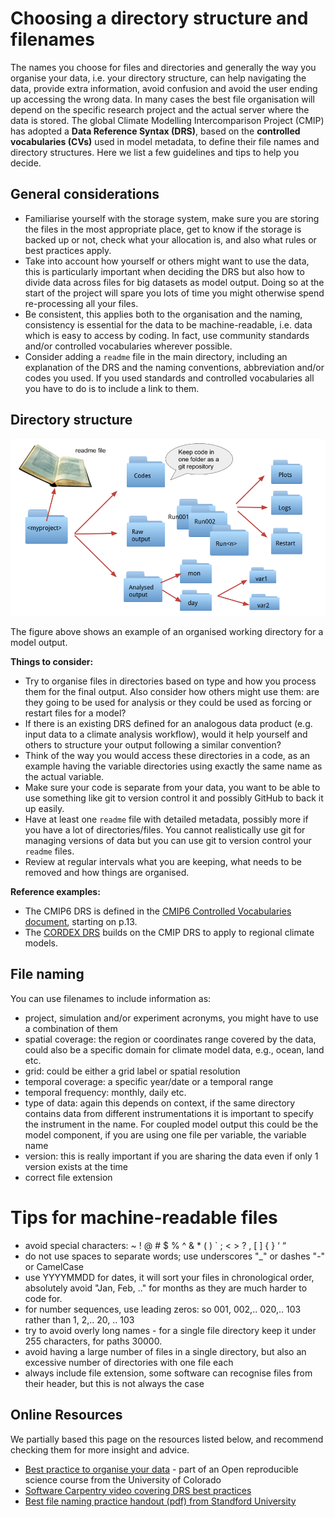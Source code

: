 # Choosing a directory structure and filenames

The names you choose for files and directories and generally the way you organise your data, i.e. your directory structure, can help navigating the data, provide extra information, avoid confusion and avoid the user ending up accessing the wrong data. In many cases the best file organisation will depend on the specific research project and the actual server where the data is stored. The global Climate Modelling Intercomparison Project (CMIP) has adopted a **Data Reference Syntax (DRS)**, based on the **controlled vocabularies (CVs)** used in model metadata, to define their file names and directory structures. 
Here we list a few guidelines and tips to help you decide.  

## General considerations
* Familiarise yourself with the storage system, make sure you are storing the files in the most appropriate place, get to know if the storage is backed up or not, check what your allocation is, and also what rules or best practices apply.
* Take into account how yourself or others might want to use the data, this is particularly important when deciding the DRS but also how to divide data across files for big datasets as model output. Doing so at the start of the project will spare you lots of time you might otherwise spend re-processing all your files.
* Be consistent, this applies both to the organisation and the naming, consistency is essential for the data to be machine-readable, i.e. data which is easy to access by coding. In fact, use community standards and/or controlled vocabularies wherever possible.
* Consider adding a `readme` file in the main directory, including an explanation of the DRS and the naming conventions, abbreviation and/or codes you used. If you used standards and controlled vocabularies all you have to do is to include a link to them.    

## Directory structure

![Example of directory structure](../images/example_drs.png)

The figure above shows an example of an organised working directory for a model output. 

**Things to consider:**

* Try to organise files in directories based on type and how you process them
for the final output. Also consider how others might use them: are they going to be used for analysis or they could be used as forcing or restart files for a model? 
* If there is an existing DRS defined for an analogous data product (e.g. input data to a climate analysis workflow), would it help yourself and others to structure your output following a similar convention?
* Think of the way you would access these directories in a code, as an example having the variable directories using exactly the same name as the actual variable.
* Make sure your code is separate from your data, you want to be able to use something like git to version control it and possibly GitHub to back it up easily.
* Have at least one `readme` file with detailed metadata, possibly more if you have a lot of directories/files. You cannot realistically use git for managing versions of data but you can use git to version control your `readme` files.
* Review at regular intervals what you are keeping, what needs to be removed and how things are organised.

**Reference examples:**

* The CMIP6 DRS is defined in the [CMIP6 Controlled Vocabularies document](https://docs.google.com/document/d/1h0r8RZr_f3-8egBMMh7aqLwy3snpD6_MrDz1q8n5XUk/edit), starting on p.13.
* The [CORDEX DRS](http://is-enes-data.github.io/CORDEX_adjust_drs.pdf) builds on the CMIP DRS to apply to regional climate models.

## File naming
You can use filenames to include information as:

* project, simulation and/or experiment acronyms, you might have to use a combination of them
* spatial coverage: the region or coordinates range covered by the data, could also be a specific domain for climate model data, e.g., ocean, land etc.
* grid: could be either a grid label or spatial resolution
* temporal coverage: a specific year/date or a temporal range
* temporal frequency: monthly, daily etc.
* type of data: again this depends on context, if the same directory contains data from different instrumentations it is important to specify the instrument in the name. For coupled model output this could be the model component, if you are using one file per variable, the variable name
* version: this is really important if you are sharing the data even if only 1 version exists at the time
* correct file extension

# Tips for machine-readable files
* avoid special characters: ~ ! @ # $ % ^ & * ( ) ` ; < > ? , [ ] { } ‘ “
* do not use spaces to separate words; use underscores "_" or dashes "-" or CamelCase
* use YYYYMMDD for dates, it will sort your files in chronological order, absolutely avoid "Jan, Feb, .." for months as they are much harder to code for.
* for number sequences, use leading zeros: so 001, 002,.. 020,.. 103  rather than 1, 2,.. 20, .. 103
* try to avoid overly long names - for a single file directory keep it under 255 characters, for paths 30000.
* avoid having a large number of files in a single directory, but also an excessive number of directories with one file each
* always include file extension, some software can recognise files from their header, but this is not always the case

## Online Resources
We partially based this page on the resources listed below, and recommend checking them for more insight and advice.

* [Best practice to organise your data](https://www.earthdatascience.org/courses/intro-to-earth-data-science/open-reproducible-science/get-started-open-reproducible-science/best-practices-for-organizing-open-reproducible-science/) - part of an Open reproducible science course from the University of Colorado 
* [Software Carpentry video covering DRS best practices](https://youtu.be/3MEJ38BO6Mo)
* [Best file naming practice handout (pdf) from Standford University](https://stanford.box.com/shared/static/yl5a04udc7hff6a61rc0egmed8xol5yd.pdf) 
